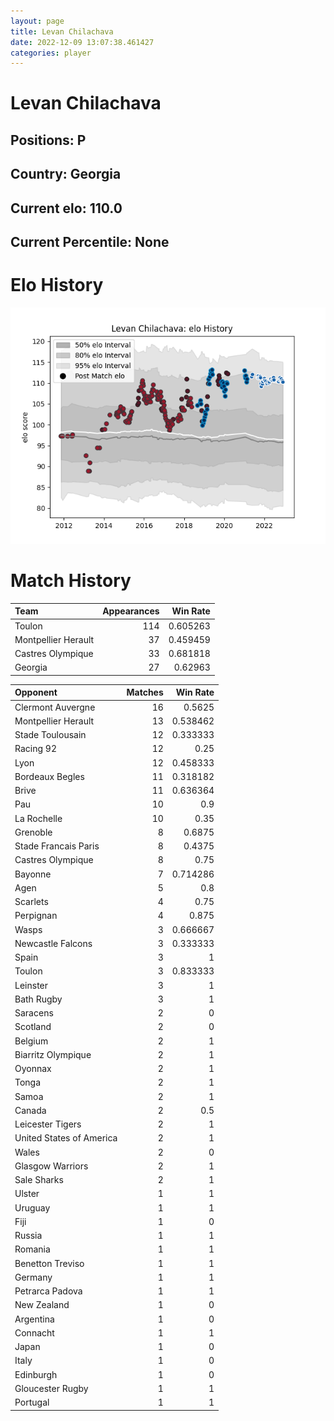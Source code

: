 ```yaml
---  
layout: page  
title: Levan Chilachava  
date: 2022-12-09 13:07:38.461427  
categories: player  
---
```

# Levan Chilachava

## Positions: P

## Country: Georgia

## Current elo: 110.0

## Current Percentile: None

# Elo History


![elo history](history_LevanChilachava.png)
# Match History


| Team                |   Appearances |   Win Rate |
|:--------------------|--------------:|-----------:|
| Toulon              |           114 |   0.605263 |
| Montpellier Herault |            37 |   0.459459 |
| Castres Olympique   |            33 |   0.681818 |
| Georgia             |            27 |   0.62963  |

| Opponent                 |   Matches |   Win Rate |
|:-------------------------|----------:|-----------:|
| Clermont Auvergne        |        16 |   0.5625   |
| Montpellier Herault      |        13 |   0.538462 |
| Stade Toulousain         |        12 |   0.333333 |
| Racing 92                |        12 |   0.25     |
| Lyon                     |        12 |   0.458333 |
| Bordeaux Begles          |        11 |   0.318182 |
| Brive                    |        11 |   0.636364 |
| Pau                      |        10 |   0.9      |
| La Rochelle              |        10 |   0.35     |
| Grenoble                 |         8 |   0.6875   |
| Stade Francais Paris     |         8 |   0.4375   |
| Castres Olympique        |         8 |   0.75     |
| Bayonne                  |         7 |   0.714286 |
| Agen                     |         5 |   0.8      |
| Scarlets                 |         4 |   0.75     |
| Perpignan                |         4 |   0.875    |
| Wasps                    |         3 |   0.666667 |
| Newcastle Falcons        |         3 |   0.333333 |
| Spain                    |         3 |   1        |
| Toulon                   |         3 |   0.833333 |
| Leinster                 |         3 |   1        |
| Bath Rugby               |         3 |   1        |
| Saracens                 |         2 |   0        |
| Scotland                 |         2 |   0        |
| Belgium                  |         2 |   1        |
| Biarritz Olympique       |         2 |   1        |
| Oyonnax                  |         2 |   1        |
| Tonga                    |         2 |   1        |
| Samoa                    |         2 |   1        |
| Canada                   |         2 |   0.5      |
| Leicester Tigers         |         2 |   1        |
| United States of America |         2 |   1        |
| Wales                    |         2 |   0        |
| Glasgow Warriors         |         2 |   1        |
| Sale Sharks              |         2 |   1        |
| Ulster                   |         1 |   1        |
| Uruguay                  |         1 |   1        |
| Fiji                     |         1 |   0        |
| Russia                   |         1 |   1        |
| Romania                  |         1 |   1        |
| Benetton Treviso         |         1 |   1        |
| Germany                  |         1 |   1        |
| Petrarca Padova          |         1 |   1        |
| New Zealand              |         1 |   0        |
| Argentina                |         1 |   0        |
| Connacht                 |         1 |   1        |
| Japan                    |         1 |   0        |
| Italy                    |         1 |   0        |
| Edinburgh                |         1 |   0        |
| Gloucester Rugby         |         1 |   1        |
| Portugal                 |         1 |   1        |